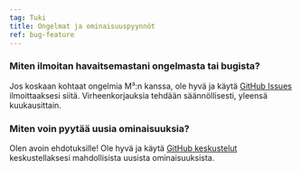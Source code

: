 ```yaml
---
tag: Tuki
title: Ongelmat ja ominaisuuspyynnöt
ref: bug-feature
---
```


### Miten ilmoitan havaitsemastani ongelmasta tai bugista?

Jos koskaan kohtaat ongelmia M³:n kanssa, ole hyvä ja käytä [GitHub Issues]({{site.github}}/issues) ilmoittaaksesi siitä. Virheenkorjauksia tehdään säännöllisesti, yleensä kuukausittain.

### Miten voin pyytää uusia ominaisuuksia?

Olen avoin ehdotuksille! Ole hyvä ja käytä [GitHub keskustelut]({{site.github}}/discussions) keskustellaksesi mahdollisista uusista ominaisuuksista.
